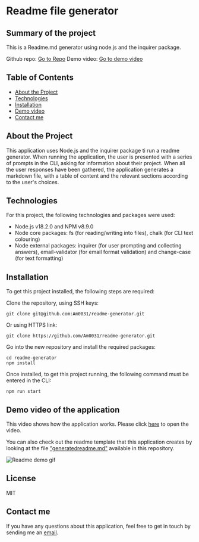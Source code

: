 # Readme file generator

## Summary of the project

This is a Readme.md generator using node.js and the inquirer package.

Github repo: [Go to Repo](https://github.com/Am0031/readme-generator/tree/dev)
Demo video: [Go to demo video](https://drive.google.com/file/d/19Onj9t4jXswuMQkjJEMq_R2FEVlDz3yd/view)

## Table of Contents

- [About the Project](#about-the-project)
- [Technologies](#technologies)
- [Installation](#installation)
- [Demo video](#demo-video-of-the-application)
- [Contact me](#contact-me)

## About the Project

This application uses Node.js and the inquirer package ti run a readme generator. When running the application, the user is presented with a series of prompts in the CLI, asking for information about their project. When all the user responses have been gathered, the application generates a markdown file, with a table of content and the relevant sections according to the user's choices.

## Technologies

For this project, the following technologies and packages were used:

- Node.js v18.2.0 and NPM v8.9.0
- Node core packages: fs (for reading/writing into files), chalk (for CLI text colouring)
- Node external packages: inquirer (for user prompting and collecting answers), email-validator (for email format validation) and change-case (for text formatting)

## Installation

To get this project installed, the following steps are required:

Clone the repository, using SSH keys:

```
git clone git@github.com:Am0031/readme-generator.git
```

Or using HTTPS link:

```
git clone https://github.com/Am0031/readme-generator.git
```

Go into the new repository and install the required packages:

```
cd readme-generator
npm install
```

Once installed, to get this project running, the following command must be entered in the CLI:

```
npm run start
```

## Demo video of the application

This video shows how the application works.
Please click [here](https://drive.google.com/file/d/19Onj9t4jXswuMQkjJEMq_R2FEVlDz3yd/view) to open the video.

You can also check out the readme template that this application creates by looking at the file ["generatedreadme.md"](generatedreadme.md) available in this repository.

![Readme demo gif](readme-generator-demo.gif)

## License

MIT

## Contact me

If you have any questions about this application, feel free to get in touch by sending me an [email](mailto:amelie.pira@gmail.com).
